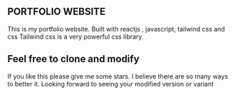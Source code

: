 ## PORTFOLIO WEBSITE 
This is my portfolio website.
Built with reactjs , javascript, tailwind css and css
Tailwind css is a very powerful css library

## Feel free to clone and modify
If you like this please give me some stars. I believe there are so many ways to better it.
Looking forward to seeing your modified version or variant 